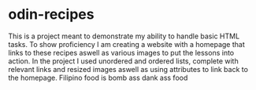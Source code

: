 # odin-recipes 

This is a project meant to demonstrate my ability to handle basic HTML tasks. To show proficiency I am creating a website with a homepage that links to these recipes aswell as various images to put the lessons into action. In the project I used unordered and ordered lists, complete with relevant links and resized images aswell as using attributes to link back to the homepage. 
Filipino food is bomb ass dank ass food

